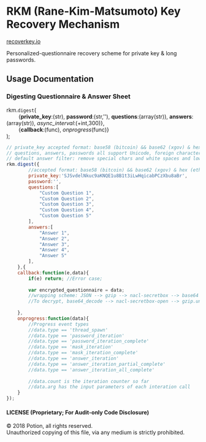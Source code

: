 # RKM (Rane-Kim-Matsumoto) Key Recovery Mechanism

[recoverkey.io](https://recoverkey.io "Potion: Recover Key")

Personalized-questionnaire recovery scheme for private key & long passwords.
  
## Usage Documentation

### Digesting Questionnaire & Answer Sheet

rkm.`digest`(  
&nbsp; &nbsp; &nbsp; &nbsp; {__private_key__:(str), __password__:(str,''), __questions__:(array(str)), __answers__:(array(str)), *async\_interval*:(+int,300)},  
&nbsp; &nbsp; &nbsp; &nbsp; {__callback__:(func), *onprogress*(func)}  
);
  
```javascript
// private_key accepted format: base58 (bitcoin) && base62 (xgov) & hex (ethereum)
// questions, answers, passwords all support Unicode, foreign characters
// default answer filter: remove special chars and white spaces and lower case
rkm.digest({
		//accepted format: base58 (bitcoin) && base62 (xgov) & hex (ethereum)
		private_key:'SJSvdelNkuc9aKNQE1u8B1t3iLwHqicabPCzXbu8aBr',
		password:'',
		questions:[
			"Custom Question 1",
			"Custom Question 2",
			"Custom Question 3",
			"Custom Question 4",
			"Custom Question 5"
		],
		answers:[
			"Answer 1",
			"Answer 2",
			"Answer 3",
			"Answer 4",
			"Answer 5"
		],
	},{
	callback:function(e,data){
		if(e) return; //Error case;
		
		var encrypted_questionnaire = data;
		//wrapping scheme: JSON --> gzip --> nacl-secretbox --> base64
		//To decrypt, base64_decode --> nacl-secretbox-open --> gzip.undo --> JSON.parse
		
	},
	onprogress:function(data){
		//Progress event types
		//data.type == 'thread_spawn'
		//data.type == 'password_iteration'
		//data.type == 'password_iteration_complete'
		//data.type == 'mask_iteration'
		//data.type == 'mask_iteration_complete'
		//data.type == 'answer_iteration'
		//data.type == 'answer_iteration_partial_complete'
		//data.type == 'answer_iteration_all_complete'
		
		//data.count is the iteration counter so far
		//data.arg has the input parameters of each interation call
	}
});

```  
    
#### LICENSE (Proprietary; For Audit-only Code Disclosure)
© 2018 Potion, all rights reserved.  
Unauthorized copying of this file, via any medium is strictly prohibited.  
